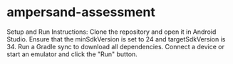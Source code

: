 # ampersand-assessment

Setup and Run Instructions:
Clone the repository and open it in Android Studio.
Ensure that the minSdkVersion is set to 24 and targetSdkVersion is 34.
Run a Gradle sync to download all dependencies.
Connect a device or start an emulator and click the "Run" button.
